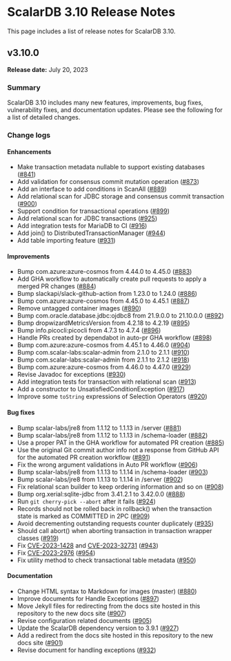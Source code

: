 # ScalarDB 3.10 Release Notes

This page includes a list of release notes for ScalarDB 3.10.

## v3.10.0

**Release date:** July 20, 2023 

### Summary

ScalarDB 3.10 includes many new features, improvements, bug fixes, vulnerability fixes, and documentation updates. Please see the following for a list of detailed changes.

### Change logs

#### Enhancements

- Make transaction metadata nullable to support existing databases ([#841](https://github.com/scalar-labs/scalardb/pull/841))
- Add validation for consensus commit mutation operation ([#873](https://github.com/scalar-labs/scalardb/pull/873))
- Add an interface to add conditions in ScanAll ([#889](https://github.com/scalar-labs/scalardb/pull/889))
- Add relational scan for JDBC storage and consensus commit transaction ([#900](https://github.com/scalar-labs/scalardb/pull/900))
- Support condition for transactional operations ([#899](https://github.com/scalar-labs/scalardb/pull/899))
- Add relational scan for JDBC transactions ([#925](https://github.com/scalar-labs/scalardb/pull/925))
- Add integration tests for MariaDB to CI ([#916](https://github.com/scalar-labs/scalardb/pull/916))
- Add join() to DistributedTransactionManager ([#944](https://github.com/scalar-labs/scalardb/pull/944))
- Add table importing feature ([#931](https://github.com/scalar-labs/scalardb/pull/931))

#### Improvements

- Bump com.azure:azure-cosmos from 4.44.0 to 4.45.0 ([#883](https://github.com/scalar-labs/scalardb/pull/883))
- Add GHA workflow to automatically create pull requests to apply a merged PR changes ([#884](https://github.com/scalar-labs/scalardb/pull/884))
- Bump slackapi/slack-github-action from 1.23.0 to 1.24.0 ([#886](https://github.com/scalar-labs/scalardb/pull/886))
- Bump com.azure:azure-cosmos from 4.45.0 to 4.45.1 ([#887](https://github.com/scalar-labs/scalardb/pull/887))
- Remove untagged container images ([#890](https://github.com/scalar-labs/scalardb/pull/890))
- Bump com.oracle.database.jdbc:ojdbc8 from 21.9.0.0 to 21.10.0.0 ([#892](https://github.com/scalar-labs/scalardb/pull/892))
- Bump dropwizardMetricsVersion from 4.2.18 to 4.2.19 ([#895](https://github.com/scalar-labs/scalardb/pull/895))
- Bump info.picocli:picocli from 4.7.3 to 4.7.4 ([#896](https://github.com/scalar-labs/scalardb/pull/896))
- Handle PRs created by dependabot in auto-pr GHA workflow ([#898](https://github.com/scalar-labs/scalardb/pull/898))
- Bump com.azure:azure-cosmos from 4.45.1 to 4.46.0 ([#904](https://github.com/scalar-labs/scalardb/pull/904))
- Bump com.scalar-labs:scalar-admin from 2.1.0 to 2.1.1 ([#910](https://github.com/scalar-labs/scalardb/pull/910))
- Bump com.scalar-labs:scalar-admin from 2.1.1 to 2.1.2 ([#918](https://github.com/scalar-labs/scalardb/pull/918))
- Bump com.azure:azure-cosmos from 4.46.0 to 4.47.0 ([#929](https://github.com/scalar-labs/scalardb/pull/929))
- Revise Javadoc for exceptions ([#930](https://github.com/scalar-labs/scalardb/pull/930))
- Add integration tests for transaction with relational scan ([#913](https://github.com/scalar-labs/scalardb/pull/913))
- Add a constructor to UnsatisfiedConditionException ([#917](https://github.com/scalar-labs/scalardb/pull/917))
- Improve some `toString` expressions of Selection Operators ([#920](https://github.com/scalar-labs/scalardb/pull/920))

#### Bug fixes

- Bump scalar-labs/jre8 from 1.1.12 to 1.1.13 in /server ([#881](https://github.com/scalar-labs/scalardb/pull/881))
- Bump scalar-labs/jre8 from 1.1.12 to 1.1.13 in /schema-loader ([#882](https://github.com/scalar-labs/scalardb/pull/882))
- Use a proper PAT in the GHA workflow for automated PR creation ([#885](https://github.com/scalar-labs/scalardb/pull/885))
- Use the original Git commit author info not a response from GitHub API for the automated PR creation workflow ([#891](https://github.com/scalar-labs/scalardb/pull/891))
- Fix the wrong argument validations in Auto PR workflow ([#906](https://github.com/scalar-labs/scalardb/pull/906))
- Bump scalar-labs/jre8 from 1.1.13 to 1.1.14 in /schema-loader ([#903](https://github.com/scalar-labs/scalardb/pull/903))
- Bump scalar-labs/jre8 from 1.1.13 to 1.1.14 in /server ([#902](https://github.com/scalar-labs/scalardb/pull/902))
- Fix relational scan builder to keep ordering information and so on ([#908](https://github.com/scalar-labs/scalardb/pull/908))
- Bump org.xerial:sqlite-jdbc from 3.41.2.1 to 3.42.0.0 ([#888](https://github.com/scalar-labs/scalardb/pull/888))
- Run `git cherry-pick --abort` after it fails ([#924](https://github.com/scalar-labs/scalardb/pull/924))
- Records should not be rolled back in rollback() when the transaction state is marked as COMMITTED in 2PC ([#909](https://github.com/scalar-labs/scalardb/pull/909))
- Avoid decrementing outstanding requests counter duplicately ([#935](https://github.com/scalar-labs/scalardb/pull/935))
- Should call abort() when aborting transaction in transaction wrapper classes ([#919](https://github.com/scalar-labs/scalardb/pull/919))
- Fix [CVE-2023-1428](https://github.com/advisories/GHSA-6628-q6j9-w8vg "CVE-2023-1428") and [CVE-2023-32731](https://github.com/advisories/GHSA-cfgp-2977-2fmm "CVE-2023-32731") ([#943](https://github.com/scalar-labs/scalardb/pull/943))
- Fix [CVE-2023-2976](https://github.com/advisories/GHSA-7g45-4rm6-3mm3 "CVE-2023-2976") ([#954](https://github.com/scalar-labs/scalardb/pull/954))
- Fix utility method to check transactional table metadata ([#950](https://github.com/scalar-labs/scalardb/pull/950))

#### Documentation

- Change HTML syntax to Markdown for images (master) ([#880](https://github.com/scalar-labs/scalardb/pull/880))
- Improve documents for Handle Exceptions ([#897](https://github.com/scalar-labs/scalardb/pull/897))
- Move Jekyll files for redirecting from the docs site hosted in this repository to the new docs site ([#907](https://github.com/scalar-labs/scalardb/pull/907))
- Revise configuration related documents ([#905](https://github.com/scalar-labs/scalardb/pull/905))
- Update the ScalarDB dependency version to 3.9.1 ([#927](https://github.com/scalar-labs/scalardb/pull/927))
- Add a redirect from the docs site hosted in this repository to the new docs site ([#901](https://github.com/scalar-labs/scalardb/pull/901))
- Revise document for handling exceptions ([#932](https://github.com/scalar-labs/scalardb/pull/932))
